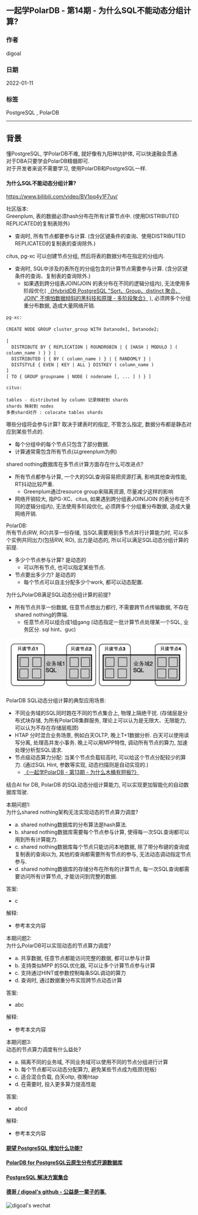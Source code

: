 ## 一起学PolarDB - 第14期 - 为什么SQL不能动态分组计算?         
                                        
### 作者                                 
digoal                                        
                                        
### 日期                                        
2022-01-11                                   
                                        
### 标签                                        
PostgreSQL , PolarDB                                         
                                        
----                                        
                                        
## 背景                        
懂PostgreSQL, 学PolarDB不难, 就好像有九阳神功护体, 可以快速融会贯通.                 
对于DBA只要学会PolarDB精髓即可.             
对于开发者来说不需要学习, 使用PolarDB和PostgreSQL一样.                 
               
#### 为什么SQL不能动态分组计算?    
https://www.bilibili.com/video/BV1pq4y1F7uy/    
    
社区版本:      
Greenplum, 表的数据必须hash分布在所有计算节点中.   (使用DISTRIBUTED REPLICATED的复制表除外)  
- 查询时, 所有节点都要参与计算. (含分区键条件的查询、使用DISTRIBUTED REPLICATED的复制表的查询除外.)  
  
citus, pg-xc 可以创建节点分组, 然后将表的数据分布在指定的分组内.    
- 查询时, SQL中涉及的表所在的分组包含的计算节点需要参与计算. (含分区键条件的查询、复制表的查询除外.)    
    - 如果遇到跨分组表JOIN(JOIN 的表分布在不同的逻辑分组内), 无法使用多阶段优化(  [《HybridDB PostgreSQL "Sort、Group、distinct 聚合、JOIN" 不惧怕数据倾斜的黑科技和原理 - 多阶段聚合》](../201711/20171123_01.md)  ), 必须跨多个分组重分布数据, 造成大量网络开销.    
  
```  
pg-xc:  
  
CREATE NODE GROUP cluster_group WITH Datanode1, Datanode2;  
  
[   
  DISTRIBUTE BY { REPLICATION | ROUNDROBIN | { [HASH | MODULO ] ( column_name ) } } |  
  DISTRIBUTED { { BY ( column_name ) } | { RANDOMLY } |  
  DISTSTYLE { EVEN | KEY | ALL } DISTKEY ( column_name )  
]  
[ TO { GROUP groupname | NODE ( nodename [, ... ] ) } ]  
```  
  
```  
citus:  
  
tables - distributed by column 记录映射到 shards  
shards 映射到 nodes   
多表shard对齐 : colocate tables shards  
```  
  
哪些分组将会参与计算? 取决于建表时的指定, 不管怎么指定, 数据分布都是静态对应到某些节点的.    
- 每个分组中的每个节点只包含了部分数据.     
- 计算通常需包含所有节点(以greenplum为例)     
  
shared nothing数据库在多节点计算方面存在什么可改进点?  
- 所有节点都参与计算, 一个大的SQL查询容易把资源打满, 影响其他查询性能, RT抖动比较严重.   
    - Greenplum通过resource group来隔离资源, 尽量减少这样的影响  
- 网络开销较大, 指PG-XC、citus, 如果遇到跨分组表JOIN(JOIN 的表分布在不同的逻辑分组内), 无法使用多阶段优化, 必须跨多个分组重分布数据, 造成大量网络开销.    
     
       
PolarDB:          
所有节点(RW, RO)共享一份存储, 当SQL需要用到多节点并行计算能力时, 可以多个实例共同出力(包括RW, RO), 出力是动态的, 所以可以满足SQL动态分组计算的前提.    
- 多少个节点参与计算? 是动态的      
    - 可以所有节点, 也可以指定某些节点.  
- 节点要出多少力? 是动态的      
    - 每个节点可以自主分配多少个work, 都可以动态配置.  
  
为什么PolarDB满足SQL动态分组计算的前提?   
- 所有节点共享一份数据, 任意节点想出力都行, 不需要跨节点传输数据, 不存在shared nothing的弊端.   
    - 任意节点可以组合成1组gang (动态指定一批计算节点处理某一个SQL, 业务区分. sql hint、guc)     
  
![pic](20220111_01_pic_001.png)  
  
PolarDB SQL动态分组计算的典型应用场景:   
- 不同业务域的SQL同时跑在不同的节点集合上, 物理上隔绝干扰. (存储层是分布式块存储, 为所有PolarDB集群服务, 理论上可以认为是无限大、无限能力, 可以认为不存在存储层瓶颈)  
- HTAP 分时混合业务场景, 例如白天OLTP, 晚上T+1数据分析. 白天可以使用读写分离, 处理高并发小事务. 晚上可以用MPP特性, 调动所有节点的算力, 加速处理分析型SQL请求.   
- 节点级动态算力分配: 当某个节点负载较高时, 可以给这个节点分配较少的算力.  (通过SQL Hint, 参数等实现, 动态扫描则是自动实现的.)      
    - [《一起学PolarDB - 第13期 - 为什么木桶有短板?》](../202201/20220110_03.md)  
  
结合AI for DB, PolarDB 的SQL动态分组计算能力, 可以实现更加智能化的自动数据库驾驶.   
        
本期问题1:    
为什么shared nothing架构无法实现动态的节点算力调度?    
- a. shared nothing数据库的分布算法是hash算法.    
- b. shared nothing数据库需要每个节点参与计算, 使得每一次SQL查询都可以用到所有计算能力.   
- c. shared nothing数据库每个节点只能访问本地数据, 除了带分布键的查询或复制表的查询以为, 其他的查询都需要所有节点的参与, 无法动态调动指定节点参与.   
- d. shared nothing数据库的存储分布在所有的计算节点, 每一次SQL查询都需要访问所有计算节点, 才能访问到完整的数据.   
              
答案:                              
- c   
       
解释:                          
- 参考本文内容                     
  
本期问题2:    
为什么PolarDB可以实现动态的节点算力调度?    
- a. 共享数据, 任意节点都能访问完整的数据, 都可以参与计算     
- b. 支持类似MPP 的SQL优化器, 可以让多个计算节点参与计算    
- c. 支持通过HINT或参数控制每条SQL调动的算力    
- d. 查询时, 通过数据重分布实现跨节点动态计算   
              
答案:                              
- abc   
       
解释:                          
- 参考本文内容       
  
本期问题3:    
动态的节点算力调度有什么益处?    
- a. 隔离不同的业务域, 不同业务域可以使用不同的节点分组进行计算  
- b. 每个节点都可以动态分配算力, 避免某些节点成为瓶颈(短板)  
- c. 适合混合负载, 白天oltp, 夜晚htap    
- d. 在需要时, 投入更多算力提高性能  
              
答案:                              
- abcd  
       
解释:                          
- 参考本文内容       
  
  
#### [期望 PostgreSQL 增加什么功能?](https://github.com/digoal/blog/issues/76 "269ac3d1c492e938c0191101c7238216")
  
  
#### [PolarDB for PostgreSQL云原生分布式开源数据库](https://github.com/ApsaraDB/PolarDB-for-PostgreSQL "57258f76c37864c6e6d23383d05714ea")
  
  
#### [PostgreSQL 解决方案集合](https://yq.aliyun.com/topic/118 "40cff096e9ed7122c512b35d8561d9c8")
  
  
#### [德哥 / digoal's github - 公益是一辈子的事.](https://github.com/digoal/blog/blob/master/README.md "22709685feb7cab07d30f30387f0a9ae")
  
  
![digoal's wechat](../pic/digoal_weixin.jpg "f7ad92eeba24523fd47a6e1a0e691b59")
  
